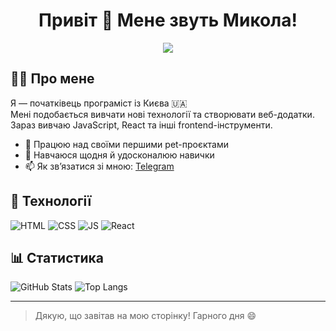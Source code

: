 <h1 align="center">Привіт 👋 Мене звуть Микола!</h1>

<p align="center">
  <a href="https://t.me/твій_телеграм"><img src="https://img.shields.io/badge/Telegram-blue?style=for-the-badge&logo=telegram&logoColor=white" /></a>
</p>

## 🧑‍💻 Про мене

Я — початківець програміст із Києва 🇺🇦  
Мені подобається вивчати нові технології та створювати веб-додатки.  
Зараз вивчаю JavaScript, React та інші frontend-інструменти.

- 🔭 Працюю над своїми першими pet-проєктами
- 🌱 Навчаюся щодня й удосконалюю навички
- 📫 Як зв’язатися зі мною: [Telegram](https://t.me/твій_телеграм)

## 🚀 Технології

![HTML](https://img.shields.io/badge/-HTML5-E34F26?style=for-the-badge&logo=html5&logoColor=white)
![CSS](https://img.shields.io/badge/-CSS3-1572B6?style=for-the-badge&logo=css3)
![JS](https://img.shields.io/badge/-JavaScript-F7DF1E?style=for-the-badge&logo=javascript&logoColor=black)
![React](https://img.shields.io/badge/-React-61DAFB?style=for-the-badge&logo=react&logoColor=black)

## 📊 Статистика

![GitHub Stats](https://github-readme-stats.vercel.app/api?username=futdevelop&show_icons=true&theme=tokyonight)
![Top Langs](https://github-readme-stats.vercel.app/api/top-langs/?username=futdevelop&layout=compact&theme=tokyonight)

---

> Дякую, що завітав на мою сторінку! Гарного дня 😄
